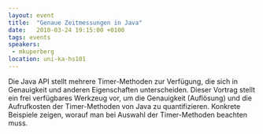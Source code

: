 ```yaml
---
layout: event
title:  "Genaue Zeitmessungen in Java"
date:   2010-03-24 19:15:00 +0100
tags: events
speakers:
 - mkuperberg
location: uni-ka-hs101
---
```


Die Java API stellt mehrere Timer-Methoden zur Verfügung, die sich in Genauigkeit und anderen Eigenschaften unterscheiden. Dieser Vortrag stellt ein frei verfügbares Werkzeug vor, um die Genauigkeit (Auflösung) und die Aufrufkosten der Timer-Methoden von Java zu quantifizieren. Konkrete Beispiele zeigen, worauf man bei Auswahl der Timer-Methoden beachten muss.
